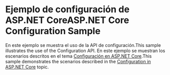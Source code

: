 # <a name="aspnet-core-configuration-sample"></a><span data-ttu-id="937e9-101">Ejemplo de configuración de ASP.NET Core</span><span class="sxs-lookup"><span data-stu-id="937e9-101">ASP.NET Core Configuration Sample</span></span>

<span data-ttu-id="937e9-102">En este ejemplo se muestra el uso de la API de configuración.</span><span class="sxs-lookup"><span data-stu-id="937e9-102">This sample illustrates the use of the Configuration API.</span></span> <span data-ttu-id="937e9-103">En este ejemplo se muestran los escenarios descritos en el tema [Configuración en ASP.NET Core](https://docs.microsoft.com/aspnet/core/fundamentals/configuration).</span><span class="sxs-lookup"><span data-stu-id="937e9-103">This sample demonstrates the scenarios described in the [Configuration in ASP.NET Core](https://docs.microsoft.com/aspnet/core/fundamentals/configuration) topic.</span></span>
